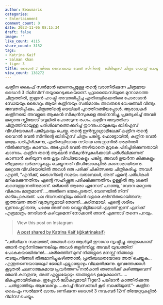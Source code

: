 ```yaml
---
author: Beaumaris
categories:
- Entertainment
comment_count: 0
date: 2023-11-06 08:15:34
draft: false
image: ''
like_count: 4115
share_count: 3152
tags:
- Katrina Kaif
- Salman Khan
- tiger 3
title: ടൈഗർ 3 യിലെ വൈറലായ ടവൽ സീനിന്റെ  ബിടിഎസ് ചിത്രം പോസ്റ്റ് ചെയ്ത് കത്രീന കൈഫ്
view_count: 138272
---
```


കത്രീന കൈഫ് സൽമാൻ ഖാനൊപ്പമുള്ള തന്റെ വരാനിരിക്കുന്ന ചിത്രമായ ടൈഗർ 3 റിലീസിന് തയ്യാറെടുക്കുകയാണ്. ഫ്രാഞ്ചൈസിയുടെ മൂന്നാമത്തെ ചിത്രത്തിൽ, ഇമ്രാൻ ഹാഷ്മി അവതരിപ്പിച്ച എതിരാളിക്കെതിരെ പോരാടാൻ സോയയും ടൈഗറും ആയി കത്രീനയും സൽമാനും അവരുടെ വേഷങ്ങൾ വീണ്ടും അവതരിപ്പിക്കും. ചിത്രത്തിന്റെ ട്രെയിലർ പുറത്തിറങ്ങിയപ്പോൾ, ആരാധകർ കത്രീനയെ അവളുടെ ആക്ഷൻ സീക്വൻസുകളെ അഭിനന്ദിച്ചു, പ്രത്യേകിച്ച് അവർ മറ്റൊരു സ്ത്രീയോട് ടവ്വലിൽ പോരാടുന്ന രംഗം. കത്രീന അടുത്തിടെ ചിത്രത്തിനായുള്ള പരിശീലനത്തെക്കുറിച്ച് തുറന്നുപറയുകയും ബിടിഎസ് വീഡിയോകൾ പങ്കിടുകയും ചെയ്തു. തന്റെ ഇൻസ്റ്റാഗ്രാമിലേക്ക് കത്രീന തന്റെ വൈറൽ ടവൽ സീനിന്റെ ബിടിഎസ് ചിത്രം പങ്കിട്ടു. ഫോട്ടോയിൽ, കത്രീന ടവൽ മാത്രം ധരിച്ചിരിക്കുന്നു, എതിരാളിയായ നടിയെ ഒരു തൂണിൽ അമർത്തി നിൽക്കുന്നതും കാണാം. അപ്പോൾ ടവൽ അഴിയാതെ മുറുകെ പിടിച്ചിരിക്കുന്നതായി കാണാം. കത്രീന തന്റെ ആക്ഷൻ സീക്വൻസുകൾക്കായി പരിശീലിക്കുന്നത് കാണാൻ കഴിയുന്ന ഒരു കൂട്ടം വീഡിയോകളും പങ്കിട്ടു. അവൾ ഉയർന്ന കിക്കുകളും തീവ്രമായ വർക്കൗട്ടുകളും ചെയ്യുന്നത് വീഡിയോകളിൽ കാണാമായിരുന്നു. മറ്റൊരു വീഡിയോയിൽ അവൾ ഒരു പരിക്ക് ചികിത്സയെ ചിത്രീകരിച്ചു. അവൾ എഴുതി, “എനിക്ക്, ടൈഗറിന്റെ സമയം വരുമ്പോൾ, അത് എന്റെ പരിധികൾ മറികടക്കുന്നതിനും എന്റെ സഹിഷ്ണുത പരീക്ഷിക്കുന്നതിനും ഉള്ളിൽ ആ ശക്തി കണ്ടെത്തുന്നതിനുമാണ്. ഒരിക്കൽ ആരോ എന്നോട് പറഞ്ഞു, 'വേദന മറ്റൊരു വികാരം മാത്രമാണ്'....അതിനെ ഭയപ്പെടരുത്, വേദനയിൽ നിന്ന് ഓടിപ്പോകരുത്. പല ദിവസങ്ങളിലും ഞാൻ വളരെ ക്ഷീണിതയായിരുന്നു; ഇത്തവണ അത് വ്യത്യസ്തമായി തോന്നി...കഠിനമായി. എന്റെ ശരീരം വ്രണപ്പെട്ടിരുന്നു, പക്ഷേ അത് ഒരു വെല്ലുവിളിയായി എടുത്ത് ഇന്ന് എനിക്ക് എത്രമാത്രം നേരിടാൻ കഴിയുമെന്ന് നോക്കാൻ ഞാൻ എന്നോട് തന്നെ പറയും. 

> View this post on Instagram
> 
> [A post shared by Katrina Kaif (@katrinakaif)](https://www.instagram.com/p/CzS3IRDNxn2/?utm_source=ig_embed&utm_campaign=loading)

“പരിശീലന സമയത്ത്, ഞങ്ങൾ ഒരു ആൾട്ടർ ഈഗോ സൃഷ്ടിച്ചു. അതുകൊണ്ട് ഞാൻ തളർന്നിരുന്നെങ്കിലും അവൾ തളർന്നില്ല; അവൾ യുദ്ധത്തിന് പോകുകയായിരുന്നു!....ശരീരത്തിന് മുമ്പ് നിങ്ങളുടെ മനസ്സ് നിങ്ങളെ തടയും.നിങ്ങൾ തീരുമാനിച്ചുകഴിഞ്ഞാൽ, പ്രതിബദ്ധതയോടെ അത് ചെയ്യുക... എന്തുതന്നെയായാലും! ജോലി എല്ലായ്പ്പോഴും വിലമതിക്കുന്നു. മുമ്പത്തേക്കാൾ കൂടുതൽ ചലനാത്മകമായ പ്രവർത്തനം നൽകാൻ ഞങ്ങൾക്ക് കഴിഞ്ഞുവെന്ന് ഞാൻ കരുതുന്നു, അത് എല്ലായ്പ്പോഴും ഞങ്ങളുടെ ഉദ്ദേശമാണ്...... മികച്ചതായിരിക്കുക. ഇപ്പോൾ ലോകവുമായി Tiger3 പങ്കിടാൻ കാത്തിരിക്കുന്നു ...പരിഭ്രാന്തിയും ആവേശവും ...കുറച്ച് ദിവസങ്ങൾ കൂടി ബാക്കിയുണ്ട്.”- കത്രീന കൈഫും സൽമാൻ ഖാനും ഒന്നിക്കുന്ന ടൈഗർ 3 നവംബർ 12ന് തിയേറ്ററുകളിൽ റിലീസ് ചെയ്യും.